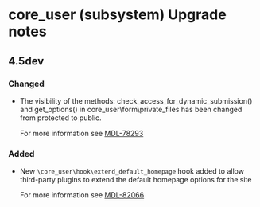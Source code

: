 # core_user (subsystem) Upgrade notes

## 4.5dev

### Changed

- The visibility of the methods: check_access_for_dynamic_submission() and get_options() in core_user\form\private_files has been changed from protected to public.

  For more information see [MDL-78293](https://tracker.moodle.org/browse/MDL-78293)

### Added

- New `\core_user\hook\extend_default_homepage` hook added to allow third-party plugins to extend the default homepage options for the site

  For more information see [MDL-82066](https://tracker.moodle.org/browse/MDL-82066)

